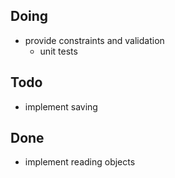 ## Doing
* provide constraints and validation
  * unit tests 

## Todo
* implement saving

## Done
* implement reading objects
